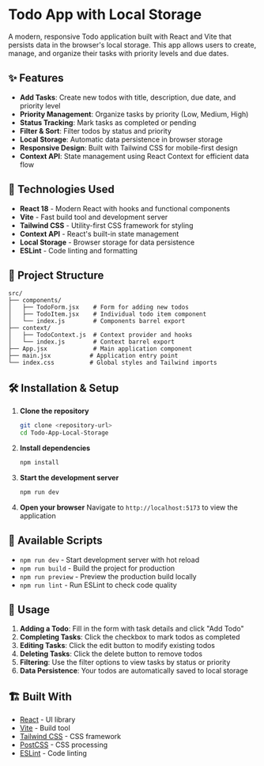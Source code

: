 # Todo App with Local Storage

A modern, responsive Todo application built with React and Vite that persists data in the browser's local storage. This app allows users to create, manage, and organize their tasks with priority levels and due dates.

## ✨ Features

- **Add Tasks**: Create new todos with title, description, due date, and priority level
- **Priority Management**: Organize tasks by priority (Low, Medium, High)
- **Status Tracking**: Mark tasks as completed or pending
- **Filter & Sort**: Filter todos by status and priority
- **Local Storage**: Automatic data persistence in browser storage
- **Responsive Design**: Built with Tailwind CSS for mobile-first design
- **Context API**: State management using React Context for efficient data flow

## 🚀 Technologies Used

- **React 18** - Modern React with hooks and functional components
- **Vite** - Fast build tool and development server
- **Tailwind CSS** - Utility-first CSS framework for styling
- **Context API** - React's built-in state management
- **Local Storage** - Browser storage for data persistence
- **ESLint** - Code linting and formatting

## 📁 Project Structure

```
src/
├── components/
│   ├── TodoForm.jsx    # Form for adding new todos
│   ├── TodoItem.jsx    # Individual todo item component
│   └── index.js        # Components barrel export
├── context/
│   ├── TodoContext.js  # Context provider and hooks
│   └── index.js        # Context barrel export
├── App.jsx             # Main application component
├── main.jsx           # Application entry point
└── index.css          # Global styles and Tailwind imports
```

## 🛠️ Installation & Setup

1. **Clone the repository**
   ```bash
   git clone <repository-url>
   cd Todo-App-Local-Storage
   ```

2. **Install dependencies**
   ```bash
   npm install
   ```

3. **Start the development server**
   ```bash
   npm run dev
   ```

4. **Open your browser**
   Navigate to `http://localhost:5173` to view the application

## 📝 Available Scripts

- `npm run dev` - Start development server with hot reload
- `npm run build` - Build the project for production
- `npm run preview` - Preview the production build locally
- `npm run lint` - Run ESLint to check code quality

## 🎯 Usage

1. **Adding a Todo**: Fill in the form with task details and click "Add Todo"
2. **Completing Tasks**: Click the checkbox to mark todos as completed
3. **Editing Tasks**: Click the edit button to modify existing todos
4. **Deleting Tasks**: Click the delete button to remove todos
5. **Filtering**: Use the filter options to view tasks by status or priority
6. **Data Persistence**: Your todos are automatically saved to local storage

## 🏗️ Built With

- [React](https://reactjs.org/) - UI library
- [Vite](https://vitejs.dev/) - Build tool
- [Tailwind CSS](https://tailwindcss.com/) - CSS framework
- [PostCSS](https://postcss.org/) - CSS processing
- [ESLint](https://eslint.org/) - Code linting
